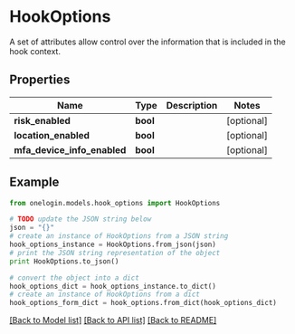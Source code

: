 # HookOptions

A set of attributes allow control over the information that is included in the hook context.

## Properties
Name | Type | Description | Notes
------------ | ------------- | ------------- | -------------
**risk_enabled** | **bool** |  | [optional] 
**location_enabled** | **bool** |  | [optional] 
**mfa_device_info_enabled** | **bool** |  | [optional] 

## Example

```python
from onelogin.models.hook_options import HookOptions

# TODO update the JSON string below
json = "{}"
# create an instance of HookOptions from a JSON string
hook_options_instance = HookOptions.from_json(json)
# print the JSON string representation of the object
print HookOptions.to_json()

# convert the object into a dict
hook_options_dict = hook_options_instance.to_dict()
# create an instance of HookOptions from a dict
hook_options_form_dict = hook_options.from_dict(hook_options_dict)
```
[[Back to Model list]](../README.md#documentation-for-models) [[Back to API list]](../README.md#documentation-for-api-endpoints) [[Back to README]](../README.md)


